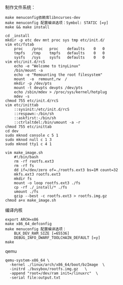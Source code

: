 制作文件系统：

	make menuconfig依赖库libncurses-dev
	make menuconfig 配置编译选项：Symbol: STATIC [=y] 
	make && make install
	
	cd _install
	mkdir -p etc dev mnt proc sys tmp etc/init.d/
	vim etc/fstab
		proc	/proc	proc	defaults	0	0
		tmpfs	/tmp	tmpfs	defaults	0	0
		sysfs	/sys	sysfs	defaults	0	0
	vim etc/init.d/rcS
		echo -e "Welcome to tinyLinux"
		/bin/mount -a
		echo -e "Remounting the root filesystem"
		mount  -o  remount,rw  /
		mkdir -p /dev/pts
		mount -t devpts devpts /dev/pts
		echo /sbin/mdev > /proc/sys/kernel/hotplug
		mdev -s
	chmod 755 etc/init.d/rcS
	vim etc/inittab
		::sysinit:/etc/init.d/rcS
		::respawn:-/bin/sh
		::askfirst:-/bin/sh
		::ctrlaltdel:/bin/umount -a -r
	chmod 755 etc/inittab
	cd dev
	sudo mknod console c 5 1
	sudo mknod null c 1 3
	sudo mknod tty1 c 4 1
	
	vim make_image.sh
		#!/bin/bash
		rm -rf rootfs.ext3
		rm -rf fs
		dd if=/dev/zero of=./rootfs.ext3 bs=1M count=32
		mkfs.ext3 rootfs.ext3
		mkdir fs
		mount -o loop rootfs.ext3 ./fs
		cp -rf ./_install/* ./fs
		umount ./fs
		gzip --best -c rootfs.ext3 > rootfs.img.gz
	chmod a+x make_image.sh
	
	
编译内核

	export ARCH=x86
	make x86_64_defconfig
	make menuconfig 配置编译选项：
		BLK_DEV_RAM_SIZE [=65536] 
		DEBUG_INFO_DWARF_TOOLCHAIN_DEFAULT [=y]
	make
	
qemu

	qemu-system-x86_64 \
	  -kernel ./linux/arch/x86_64/boot/bzImage  \
	  -initrd ./busybox/rootfs.img.gz   \
	  -append "root=/dev/ram init=/linuxrc"  \
	  -serial file:output.txt
	

